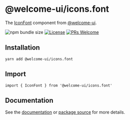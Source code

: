 # @welcome-ui/icons.font

The [IconFont](https://welcome-ui.com/components/icon-font) component from [@welcome-ui](https://welcome-ui.com).

![npm bundle size](https://img.shields.io/bundlephobia/minzip/@welcome-ui/icons.font) [![License](https://img.shields.io/npm/l/welcome-ui.svg)](https://github.com/WTTJ/welcome-ui/blob/main/LICENSE) [![PRs Welcome](https://img.shields.io/badge/PRs-welcome-mediumspringgreen.svg)](ttps://github.com/WTTJ/welcome-ui/blob/main/CONTRIBUTING.mdx)

## Installation

    yarn add @welcome-ui/icons.font

## Import

    import { IconFont } from '@welcome-ui/icons.font'

## Documentation

See the [documentation](https://welcome-ui.com/components/icon-font) or [package source](https://github.com/WTTJ/welcome-ui/tree/main/packages/IconFont) for more details.
